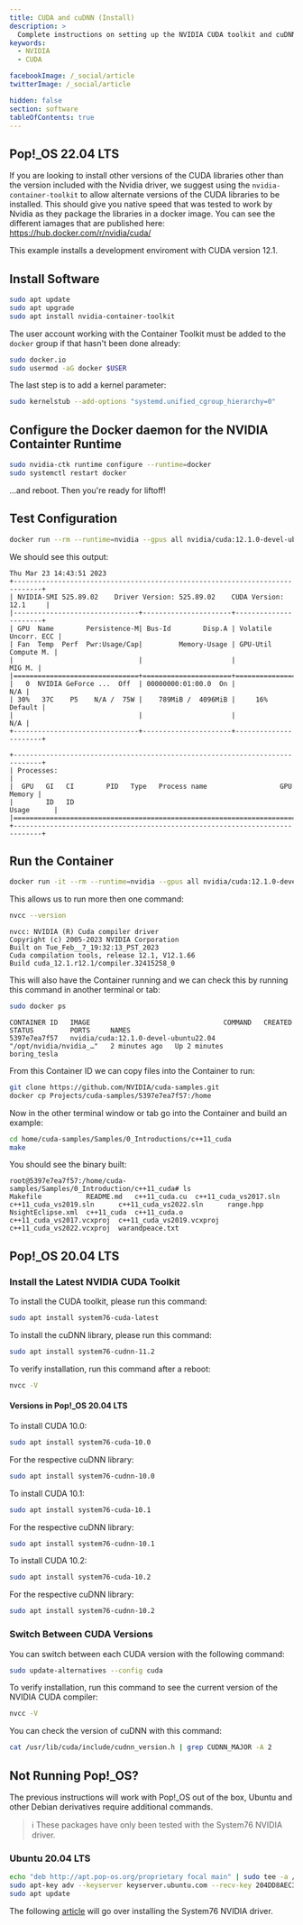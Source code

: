 ```yaml
---
title: CUDA and cuDNN (Install)
description: >
  Complete instructions on setting up the NVIDIA CUDA toolkit and cuDNN libraries
keywords:
  - NVIDIA
  - CUDA

facebookImage: /_social/article
twitterImage: /_social/article

hidden: false
section: software
tableOfContents: true
---
```


## Pop!\_OS 22.04 LTS

If you are looking to install other versions of the CUDA libraries other than the version included with the Nvidia driver, we suggest using the `nvidia-container-toolkit` to allow alternate versions of the CUDA libraries to be installed. This should give you native speed that was tested to work by Nvidia as they package the libraries in a docker image. You can see the different iamages that are published here: https://hub.docker.com/r/nvidia/cuda/

This example installs a development enviroment with CUDA version 12.1.

## Install Software

```bash
sudo apt update
sudo apt upgrade
sudo apt install nvidia-container-toolkit
```

The user account working with the Container Toolkit must be added to the `docker` group if that hasn't been done already:

```bash
sudo docker.io
sudo usermod -aG docker $USER
```

The last step is to add a kernel parameter:

```bash
sudo kernelstub --add-options "systemd.unified_cgroup_hierarchy=0"
```

## Configure the Docker daemon for the NVIDIA Containter Runtime

```bash
sudo nvidia-ctk runtime configure --runtime=docker
sudo systemctl restart docker
```

...and reboot. Then you're ready for liftoff!

## Test Configuration

```bash
docker run --rm --runtime=nvidia --gpus all nvidia/cuda:12.1.0-devel-ubuntu22.04 nvidia-smi
```

We should see this output:

```
Thu Mar 23 14:43:51 2023       
+-----------------------------------------------------------------------------+
| NVIDIA-SMI 525.89.02    Driver Version: 525.89.02    CUDA Version: 12.1     |
|-------------------------------+----------------------+----------------------+
| GPU  Name        Persistence-M| Bus-Id        Disp.A | Volatile Uncorr. ECC |
| Fan  Temp  Perf  Pwr:Usage/Cap|         Memory-Usage | GPU-Util  Compute M. |
|                               |                      |               MIG M. |
|===============================+======================+======================|
|   0  NVIDIA GeForce ...  Off  | 00000000:01:00.0  On |                  N/A |
| 30%   37C    P5    N/A /  75W |    789MiB /  4096MiB |     16%      Default |
|                               |                      |                  N/A |
+-------------------------------+----------------------+----------------------+
                                                                               
+-----------------------------------------------------------------------------+
| Processes:                                                                  |
|  GPU   GI   CI        PID   Type   Process name                  GPU Memory |
|        ID   ID                                                   Usage      |
|=============================================================================|
+-----------------------------------------------------------------------------+
```

## Run the Container

```bash
docker run -it --rm --runtime=nvidia --gpus all nvidia/cuda:12.1.0-devel-ubuntu22.04 bash
```

This allows us to run more then one command:

```bash
nvcc --version
```

```
nvcc: NVIDIA (R) Cuda compiler driver
Copyright (c) 2005-2023 NVIDIA Corporation
Built on Tue_Feb__7_19:32:13_PST_2023
Cuda compilation tools, release 12.1, V12.1.66
Build cuda_12.1.r12.1/compiler.32415258_0
```

This will also have the Container running and we can check this by running this command in another terminal or tab:

```bash
sudo docker ps
```

```
CONTAINER ID   IMAGE                                 COMMAND   CREATED         STATUS         PORTS     NAMES
5397e7ea7f57   nvidia/cuda:12.1.0-devel-ubuntu22.04   "/opt/nvidia/nvidia_…"   2 minutes ago   Up 2 minutes             boring_tesla
```

From this Container ID we can copy files into the Container to run:

```bash
git clone https://github.com/NVIDIA/cuda-samples.git
docker cp Projects/cuda-samples/5397e7ea7f57:/home
```

Now in the other terminal window or tab go into the Container and build an example:

```bash
cd home/cuda-samples/Samples/0_Introductions/c++11_cuda
make
```

You should see the binary built:

```
root@5397e7ea7f57:/home/cuda-samples/Samples/0_Introduction/c++11_cuda# ls
Makefile           README.md   c++11_cuda.cu  c++11_cuda_vs2017.sln      c++11_cuda_vs2019.sln      c++11_cuda_vs2022.sln      range.hpp
NsightEclipse.xml  c++11_cuda  c++11_cuda.o   c++11_cuda_vs2017.vcxproj  c++11_cuda_vs2019.vcxproj  c++11_cuda_vs2022.vcxproj  warandpeace.txt
```


## Pop!\_OS 20.04 LTS

### Install the Latest NVIDIA CUDA Toolkit

To install the CUDA toolkit, please run this command:

```bash
sudo apt install system76-cuda-latest
```

To install the cuDNN library, please run this command:

```bash
sudo apt install system76-cudnn-11.2
```

To verify installation, run this command after a reboot:

```bash
nvcc -V
```

#### Versions in Pop!\_OS 20.04 LTS

To install CUDA 10.0:

```bash
sudo apt install system76-cuda-10.0
```

For the respective cuDNN library:

```bash
sudo apt install system76-cudnn-10.0
```

To install CUDA 10.1:

```bash
sudo apt install system76-cuda-10.1
```

For the respective cuDNN library:

```bash
sudo apt install system76-cudnn-10.1
```

To install CUDA 10.2:

```bash
sudo apt install system76-cuda-10.2
```

For the respective cuDNN library:

```bash
sudo apt install system76-cudnn-10.2
```

### Switch Between CUDA Versions

You can switch between each CUDA version with the following command:

```bash
sudo update-alternatives --config cuda
```

To verify installation, run this command to see the current version of the NVIDIA CUDA compiler:

```bash
nvcc -V
```

You can check the version of cuDNN with this command:

```bash
cat /usr/lib/cuda/include/cudnn_version.h | grep CUDNN_MAJOR -A 2       
```

## Not Running Pop!_OS?

The previous instructions will work with Pop!_OS out of the box, Ubuntu and other Debian derivatives require additional commands.

> ℹ️ These packages have only been tested with the System76 NVIDIA driver.

### Ubuntu 20.04 LTS

```bash
echo "deb http://apt.pop-os.org/proprietary focal main" | sudo tee -a /etc/apt/sources.list.d/pop-proprietary.list
sudo apt-key adv --keyserver keyserver.ubuntu.com --recv-key 204DD8AEC33A7AFF
sudo apt update
```

The following [article](/articles/system76-driver) will go over installing the System76 NVIDIA driver.
